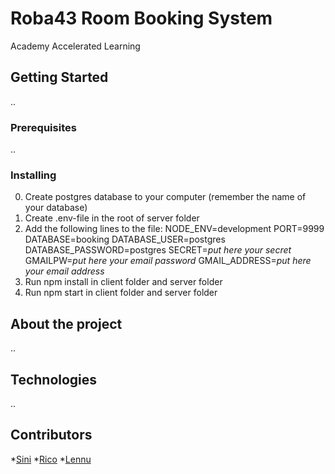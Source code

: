 # Roba43 Room Booking System
Academy Accelerated Learning
## Getting Started
..
### Prerequisites
..
### Installing
0. Create postgres database to your computer (remember the name of your database)
1. Create .env-file in the root of server folder
2. Add the following lines to the file:
      NODE_ENV=development
      PORT=9999
      DATABASE=booking
      DATABASE_USER=postgres
      DATABASE_PASSWORD=postgres
      SECRET=*put here your secret*
      GMAILPW=*put here your email password*
      GMAIL_ADDRESS=*put here your email address*
3. Run npm install in client folder and server folder
4. Run npm start in client folder and server folder
## About the project
..
## Technologies
..
## Contributors
*[Sini](https://github.com/siniv)
*[Rico](https://github.com/pircklr1)
*[Lennu](https://github.com/lmetsaranta)

